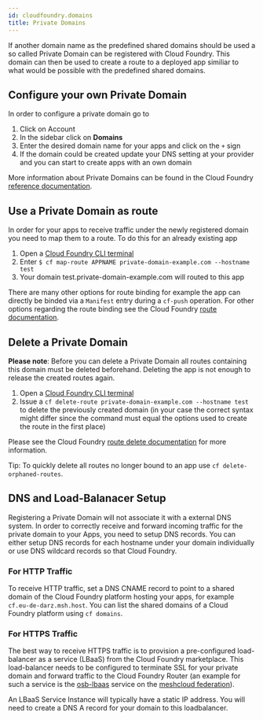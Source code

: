 ```yaml
---
id: cloudfoundry.domains
title: Private Domains
---
```


If another domain name as the predefined shared domains should be used a so called Private Domain can be registered with Cloud Foundry. This domain can then be used to create a route to a deployed app similiar to what would be possible with the predefined shared domains.

## Configure your own Private Domain

In order to configure a private domain go to

1. Click on Account
2. In the sidebar click on **Domains**
3. Enter the desired domain name for your apps and click on the `+` sign
4. If the domain could be created update your DNS setting at your provider and you can start to create apps with an own domain

More information about Private Domains can be found in the Cloud Foundry [reference documentation](https://docs.cloudfoundry.org/devguide/deploy-apps/routes-domains.html#private-domains).

## Use a Private Domain as route

In order for your apps to receive traffic under the newly registered domain you need to map them to a route. To do this for an already existing app

1. Open a [Cloud Foundry CLI terminal](cloudfoundry.cli.md)
2. Enter `$ cf map-route APPNAME private-domain-example.com --hostname test`
3. Your domain test.private-domain-example.com will routed to this app

There are many other options for route binding for example the app can directly be binded via a `Manifest` entry during a `cf-push` operation. For other options regarding the route binding see the Cloud Foundry [route documentation](https://docs.cloudfoundry.org/devguide/deploy-apps/routes-domains.html#map-route).

## Delete a Private Domain

**Please note**: Before you can delete a Private Domain all routes containing this domain must be deleted beforehand. Deleting the app is not enough to release the created routes again.

1. Open a [Cloud Foundry CLI terminal](cloudfoundry.cli.md)
2. Issue a `cf delete-route private-domain-example.com --hostname test` to delete the previously created domain (in your case the correct syntax might differ since the command must equal the options used to create the route in the first place)

Please see the Cloud Foundry [route delete documentation](https://docs.cloudfoundry.org/devguide/deploy-apps/routes-domains.html#delete-route) for more information.

Tip: To quickly delete all routes no longer bound to an app use `cf delete-orphaned-routes`.

## DNS and Load-Balanacer Setup

Registering a Private Domain will not associate it with a external DNS system. In order to correctly receive and forward incoming traffic for the private domain to your Apps, you need to setup DNS records. You can either setup DNS records for each hostname under your domain individually or use DNS wildcard records so that Cloud Foundry.

### For HTTP Traffic

To receive HTTP traffic, set a DNS CNAME record to point to a shared domain of the Cloud Foundry platform hosting your apps, for example `cf.eu-de-darz.msh.host`. You can list the shared domains of a Cloud Foundry platform using `cf domains`.

### For HTTPS Traffic

The best way to receive HTTPS traffic is to provision a pre-configured load-balancer as a service (LBaaS) from the Cloud Foundry marketplace. This load-balancer needs to be configured to terminate SSL for your private domain and forward traffic to the Cloud Foundry Router (an example for such a service is the [osb-lbaas](osb.lbaas.md) service on the [meshcloud federation](federation.index.md)).

An LBaaS Service Instance will typically have a static IP address. You will need to create a DNS A record for your domain to this loadbalancer.